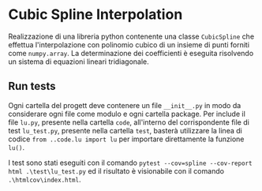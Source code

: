# Cubic Spline Interpolation

Realizzazione di una libreria python contenente una classe `CubicSpline` che effettua l'interpolazione con polinomio cubico di un insieme di punti forniti come `numpy.array`. La determinazione dei coefficienti è eseguita risolvendo un sistema di equazioni lineari tridiagonale.


## Run tests

Ogni cartella del progett deve contenere un file `__init__.py` in modo da considerare ogni file come modulo e ogni cartella package. Per include il file `lu.py`, presente nella cartella `code`, all'interno del corrispondente file di test `lu_test.py`, presente nella cartella `test`, basterà utilizzare la linea di codice `from ..code.lu import lu` per importare direttamente la funzione `lu()`.

I test sono stati eseguiti con il comando `pytest --cov=spline --cov-report html .\test\lu_test.py` ed il risultato è visionabile con il comando `.\htmlcov\index.html`.